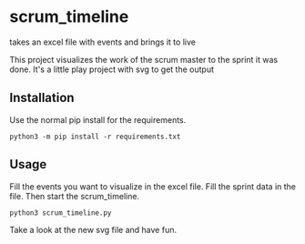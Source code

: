 # scrum_timeline
takes an excel file with events and brings it to live

This project visualizes the work of the scrum master to the sprint it was done. 
It's a little play project with svg to get the output

## Installation
Use the normal pip install for the requirements. 

    python3 -m pip install -r requirements.txt
## Usage
Fill the events you want to visualize in the excel file. Fill the sprint data in the file.
Then start the scrum_timeline.

    python3 scrum_timeline.py

Take a look at the new svg file and have fun.
